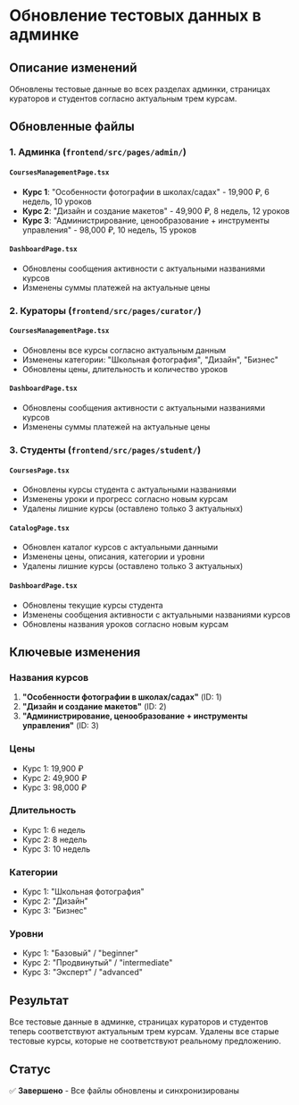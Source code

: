 # Обновление тестовых данных в админке

## Описание изменений

Обновлены тестовые данные во всех разделах админки, страницах кураторов и студентов согласно актуальным трем курсам.

## Обновленные файлы

### 1. Админка (`frontend/src/pages/admin/`)

#### `CoursesManagementPage.tsx`
- **Курс 1**: "Особенности фотографии в школах/садах" - 19,900 ₽, 6 недель, 10 уроков
- **Курс 2**: "Дизайн и создание макетов" - 49,900 ₽, 8 недель, 12 уроков  
- **Курс 3**: "Администрирование, ценообразование + инструменты управления" - 98,000 ₽, 10 недель, 15 уроков

#### `DashboardPage.tsx`
- Обновлены сообщения активности с актуальными названиями курсов
- Изменены суммы платежей на актуальные цены

### 2. Кураторы (`frontend/src/pages/curator/`)

#### `CoursesManagementPage.tsx`
- Обновлены все курсы согласно актуальным данным
- Изменены категории: "Школьная фотография", "Дизайн", "Бизнес"
- Обновлены цены, длительность и количество уроков

#### `DashboardPage.tsx`
- Обновлены сообщения активности с актуальными названиями курсов
- Изменены суммы платежей на актуальные цены

### 3. Студенты (`frontend/src/pages/student/`)

#### `CoursesPage.tsx`
- Обновлены курсы студента с актуальными названиями
- Изменены уроки и прогресс согласно новым курсам
- Удалены лишние курсы (оставлено только 3 актуальных)

#### `CatalogPage.tsx`
- Обновлен каталог курсов с актуальными данными
- Изменены цены, описания, категории и уровни
- Удалены лишние курсы (оставлено только 3 актуальных)

#### `DashboardPage.tsx`
- Обновлены текущие курсы студента
- Изменены сообщения активности с актуальными названиями курсов
- Обновлены названия уроков согласно новым курсам

## Ключевые изменения

### Названия курсов
1. **"Особенности фотографии в школах/садах"** (ID: 1)
2. **"Дизайн и создание макетов"** (ID: 2)  
3. **"Администрирование, ценообразование + инструменты управления"** (ID: 3)

### Цены
- Курс 1: 19,900 ₽
- Курс 2: 49,900 ₽
- Курс 3: 98,000 ₽

### Длительность
- Курс 1: 6 недель
- Курс 2: 8 недель
- Курс 3: 10 недель

### Категории
- Курс 1: "Школьная фотография"
- Курс 2: "Дизайн"
- Курс 3: "Бизнес"

### Уровни
- Курс 1: "Базовый" / "beginner"
- Курс 2: "Продвинутый" / "intermediate"
- Курс 3: "Эксперт" / "advanced"

## Результат

Все тестовые данные в админке, страницах кураторов и студентов теперь соответствуют актуальным трем курсам. Удалены все старые тестовые курсы, которые не соответствуют реальному предложению.

## Статус

✅ **Завершено** - Все файлы обновлены и синхронизированы 